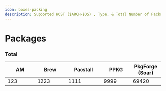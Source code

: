 ```yaml
---
icon: boxes-packing
description: Supported HOST ($ARCH-$OS) , Type, & Total Number of Packages
---
```


# Packages

### Total

<table data-full-width="false"><thead><tr><th width="80" data-type="number">AM</th><th width="84">Brew</th><th width="99">Pacstall</th><th width="79">PPKG</th><th>PkgForge (Soar)</th></tr></thead><tbody><tr><td>123</td><td>1223</td><td>1111</td><td>9999</td><td>69420</td></tr></tbody></table>
